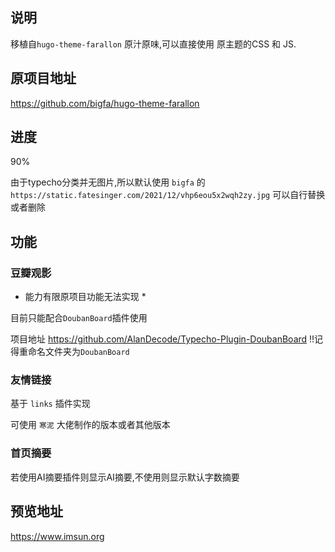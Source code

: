 ## 说明

移植自`hugo-theme-farallon` 原汁原味,可以直接使用 原主题的CSS 和 JS.


## 原项目地址
https://github.com/bigfa/hugo-theme-farallon

## 进度

90%

由于typecho分类并无图片,所以默认使用
`bigfa` 的 `https://static.fatesinger.com/2021/12/vhp6eou5x2wqh2zy.jpg` 
可以自行替换或者删除


## 功能

### 豆瓣观影
* 能力有限原项目功能无法实现 *

目前只能配合`DoubanBoard`插件使用

项目地址
https://github.com/AlanDecode/Typecho-Plugin-DoubanBoard
!!记得重命名文件夹为`DoubanBoard`

### 友情链接

基于 `links` 插件实现

可使用 `寒泥` 大佬制作的版本或者其他版本

### 首页摘要

若使用AI摘要插件则显示AI摘要,不使用则显示默认字数摘要

## 预览地址

https://www.imsun.org